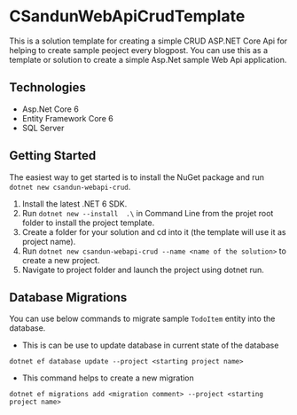 # CSandunWebApiCrudTemplate
This is a solution template for creating a simple CRUD ASP.NET Core Api for helping to create sample peoject every blogpost.
You can use this as a template or solution to create a simple Asp.Net sample Web Api application.


## Technologies
* Asp.Net Core 6
* Entity Framework Core 6
* SQL Server

## Getting Started
The easiest way to get started is to install the NuGet package and run ```dotnet new csandun-webapi-crud```.
1. Install the latest .NET 6 SDK.
2. Run ```dotnet new --install  .\``` in Command Line from the projet root folder to install the project template.
3. Create a folder for your solution and cd into it (the template will use it as project name).
4. Run ```dotnet new csandun-webapi-crud --name <name of the solution>``` to create a new project.
5. Navigate to project folder and launch the project using dotnet run.


## Database Migrations
You can use below commands to migrate sample ```TodoItem``` entity into the database.

* This is can be use to update database in current state of the database

```dotnet ef database update --project <starting project name>```

* This command helps to create a new migration

```dotnet ef migrations add <migration comment> --project <starting project name> ```
